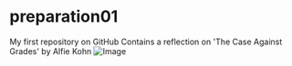 # preparation01
My first repository on GitHub
Contains a reflection on 'The Case Against Grades' by Alfie Kohn
![Image](https://i.gifer.com/origin/65/651d5042e49e2eea63ea94c09e119716_w200.gif)

